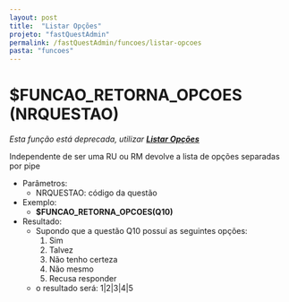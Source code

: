 ```yaml
---
layout: post
title:  "Listar Opções"
projeto: "fastQuestAdmin"
permalink: /fastQuestAdmin/funcoes/listar-opcoes
pasta: "funcoes"
---
```

# $FUNCAO_RETORNA_OPCOES (NRQUESTAO)
*Esta função está deprecada, utilizar **<a href="/fastQuestAdmin/funcoes/listar-opcoes">Listar Opções</a>***

Independente de ser uma RU ou RM devolve a lista de opções separadas por pipe
- Parâmetros: 
    - NRQUESTAO: código da questão
- Exemplo:
    - **$FUNCAO_RETORNA_OPCOES(Q10)**
- Resultado:
    - Supondo que a questão Q10 possuí as seguintes opções: 
        1. Sim
        2. Talvez
        3. Não tenho certeza
        4. Não mesmo
        5. Recusa responder
    - o resultado será: 1\|2\|3\|4\|5
